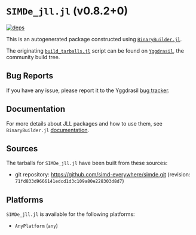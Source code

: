 # `SIMDe_jll.jl` (v0.8.2+0)

[![deps](https://juliahub.com/docs/SIMDe_jll/deps.svg)](https://juliahub.com/ui/Packages/General/SIMDe_jll/)

This is an autogenerated package constructed using [`BinaryBuilder.jl`](https://github.com/JuliaPackaging/BinaryBuilder.jl).

The originating [`build_tarballs.jl`](https://github.com/JuliaPackaging/Yggdrasil/blob/aa6fbf4419c49a8cd127a45d5962c73e30d4ebfd/S/SIMDe/build_tarballs.jl) script can be found on [`Yggdrasil`](https://github.com/JuliaPackaging/Yggdrasil/), the community build tree.

## Bug Reports

If you have any issue, please report it to the Yggdrasil [bug tracker](https://github.com/JuliaPackaging/Yggdrasil/issues).

## Documentation

For more details about JLL packages and how to use them, see `BinaryBuilder.jl` [documentation](https://docs.binarybuilder.org/stable/jll/).

## Sources

The tarballs for `SIMDe_jll.jl` have been built from these sources:

* git repository: https://github.com/simd-everywhere/simde.git (revision: `71fd833d9666141edcd1d3c109a80e228303d8d7`)

## Platforms

`SIMDe_jll.jl` is available for the following platforms:

* `AnyPlatform` (`any`)
